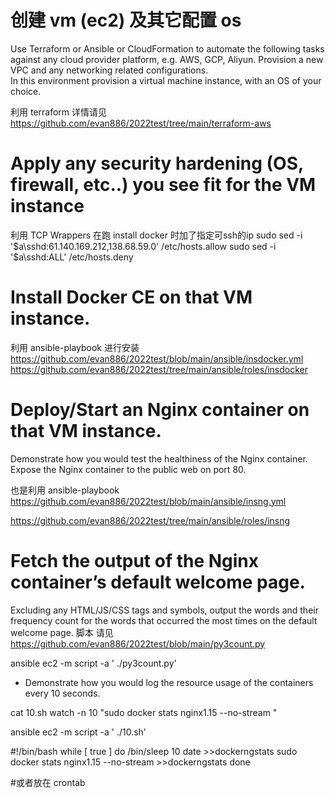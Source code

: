 
# 创建 vm (ec2) 及其它配置 os  
 Use Terraform or Ansible or CloudFormation to automate the following tasks against any cloud provider platform,  e.g. AWS, GCP, Aliyun.
 Provision a new VPC and any networking related configurations.  
 In this environment provision a virtual machine instance, with an OS of your choice.

利用 terraform 
 详情请见  https://github.com/evan886/2022test/tree/main/terraform-aws


# Apply any security hardening (OS, firewall, etc..) you see fit for the VM instance
  利用 TCP Wrappers 在跑 install docker 时加了指定可ssh的ip 
   sudo sed  -i '$a\sshd:61.140.169.212,138.68.59.0'  /etc/hosts.allow
   sudo sed  -i '$a\sshd:ALL' /etc/hosts.deny

# Install Docker CE on that VM instance.
  利用 ansible-playbook 进行安装
 https://github.com/evan886/2022test/blob/main/ansible/insdocker.yml
 https://github.com/evan886/2022test/tree/main/ansible/roles/insdocker

# Deploy/Start an Nginx container on that VM instance.
  Demonstrate how you would test the healthiness of the Nginx container.
  Expose the Nginx container to the public web on port 80.


  也是利用 ansible-playbook
 https://github.com/evan886/2022test/blob/main/ansible/insng.yml

 https://github.com/evan886/2022test/tree/main/ansible/roles/insng

#  Fetch the output of the Nginx container’s default welcome page.
  Excluding any HTML/JS/CSS tags and symbols, output the words and their frequency count for the words that occurred the most times on the default welcome page.
 脚本 请见 
 https://github.com/evan886/2022test/blob/main/py3count.py

 ansible ec2  -m script -a ' ./py3count.py'

* Demonstrate how you would log the resource usage of the containers every 10 seconds.

 cat  10.sh 
 watch -n 10 "sudo  docker stats nginx1.15  --no-stream "

 ansible ec2  -m script -a ' ./10.sh'

#!/bin/bash
while [ true ]
do
/bin/sleep 10
date >>dockerngstats
sudo  docker stats nginx1.15  --no-stream >>dockerngstats
done

#或者放在 crontab 
